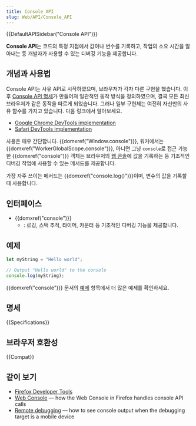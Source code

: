 ```yaml
---
title: Console API
slug: Web/API/Console_API
---
```


{{DefaultAPISidebar("Console API")}}

**Console API**는 코드의 특정 지점에서 값이나 변수를 기록하고, 작업의 소요 시간을 알아내는 등 개발자가 사용할 수 있는 디버깅 기능을 제공합니다.

## 개념과 사용법

Console API는 사유 API로 시작하였으며, 브라우저가 각자 다른 구현을 했습니다. 이후 [Console API 명세](https://console.spec.whatwg.org/)가 만들어져 일관적인 동작 방식을 정의하였으며, 결국 모든 최신 브라우저가 같은 동작을 따르게 되었습니다. 그러나 일부 구현체는 여전히 자신만의 사유 함수를 가지고 있습니다. 다음 링크에서 알아보세요.

- [Google Chrome DevTools implementation](https://developers.google.com/chrome-developer-tools/docs/console-api)
- [Safari DevTools implementation](https://developer.apple.com/library/safari/documentation/AppleApplications/Conceptual/Safari_Developer_Guide/Console/Console.html)

사용은 매우 간단합니다. {{domxref("Window.console")}}, 워커에서는 {{domxref("WorkerGlobalScope.console")}}, 아니면 그냥 `console`로 접근 가능한 {{domxref("console")}} 객체는 브라우저의 [웹 콘솔](/ko/docs/Tools/Web_Console)에 값을 기록하는 등 기초적인 디버깅 작업에 사용할 수 있는 메서드를 제공합니다.

가장 자주 쓰이는 메서드는 {{domxref("console.log()")}}이며, 변수의 값을 기록할 때 사용합니다.

## 인터페이스

- {{domxref("console")}}
  - : 로깅, 스택 추적, 타이머, 카운터 등 기초적인 디버깅 기능을 제공합니다.

## 예제

```js
let myString = "Hello world";

// Output "Hello world" to the console
console.log(myString);
```

{{domxref("console")}} 문서의 [예제](/ko/docs/Web/API/Console#예제) 항목에서 더 많은 예제를 확인하세요.

## 명세

{{Specifications}}

## 브라우저 호환성

{{Compat}}

## 같이 보기

- [Firefox Developer Tools](/ko/docs/Tools)
- [Web Console](/ko/docs/Tools/Web_Console) — how the Web Console in Firefox handles console API calls
- [Remote debugging](/ko/docs/Tools/Remote_Debugging) — how to see console output when the debugging target is a mobile device
